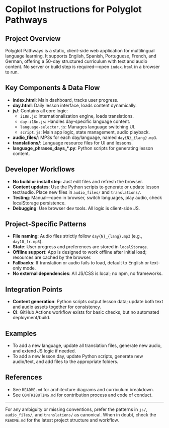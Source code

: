 # Copilot Instructions for Polyglot Pathways

## Project Overview
Polyglot Pathways is a static, client-side web application for multilingual language learning. It supports English, Spanish, Portuguese, French, and German, offering a 50-day structured curriculum with text and audio content. No server or build step is required—open `index.html` in a browser to run.

## Key Components & Data Flow
- **index.html**: Main dashboard, tracks user progress.
- **day.html**: Daily lesson interface, loads content dynamically.
- **js/**: Contains all core logic:
  - `i18n.js`: Internationalization engine, loads translations.
  - `day-i18n.js`: Handles day-specific language content.
  - `language-selector.js`: Manages language switching UI.
  - `script.js`: Main app logic, state management, audio playback.
- **audio_files/**: MP3s for each day/language, named `day{N}_{lang}.mp3`.
- **translations/**: Language resource files for UI and lessons.
- **language_phrases_days_*.py**: Python scripts for generating lesson content.

## Developer Workflows
- **No build or install step**: Just edit files and refresh the browser.
- **Content updates**: Use the Python scripts to generate or update lesson text/audio. Place new files in `audio_files/` and `translations/`.
- **Testing**: Manual—open in browser, switch languages, play audio, check localStorage persistence.
- **Debugging**: Use browser dev tools. All logic is client-side JS.

## Project-Specific Patterns
- **File naming**: Audio files strictly follow `day{N}_{lang}.mp3` (e.g., `day10_fr.mp3`).
- **State**: User progress and preferences are stored in `localStorage`.
- **Offline support**: App is designed to work offline after initial load; resources are cached by the browser.
- **Fallbacks**: If translation or audio fails to load, default to English or text-only mode.
- **No external dependencies**: All JS/CSS is local; no npm, no frameworks.

## Integration Points
- **Content generation**: Python scripts output lesson data; update both text and audio assets together for consistency.
- **CI**: GitHub Actions workflow exists for basic checks, but no automated deployment/build.

## Examples
- To add a new language, update all translation files, generate new audio, and extend JS logic if needed.
- To add a new lesson day, update Python scripts, generate new audio/text, and add files to the appropriate folders.

## References
- See `README.md` for architecture diagrams and curriculum breakdown.
- See `CONTRIBUTING.md` for contribution process and code of conduct.

---
For any ambiguity or missing conventions, prefer the patterns in `js/`, `audio_files/`, and `translations/` as canonical. When in doubt, check the `README.md` for the latest project structure and workflow.
